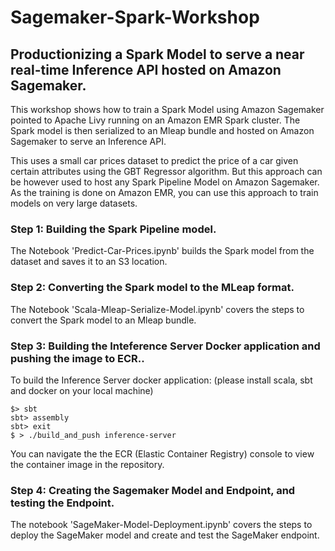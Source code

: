 # Sagemaker-Spark-Workshop

## Productionizing a Spark Model to serve a near real-time Inference API hosted on Amazon Sagemaker.

This workshop shows how to train a Spark Model using Amazon Sagemaker pointed to Apache Livy running on an Amazon EMR Spark cluster. The Spark model is then serialized to an Mleap bundle and hosted on Amazon Sagemaker to serve an Inference API.

This uses a small car prices dataset to predict the price of a car given certain attributes using the GBT Regressor algorithm. But this approach can be however used to host any Spark Pipeline Model on Amazon Sagemaker. As the training is done on Amazon EMR, you can use this approach to train models on very large datasets.

### Step 1: Building the Spark Pipeline model. 

The Notebook 'Predict-Car-Prices.ipynb' builds the Spark model from the dataset and saves it to an S3 location.

### Step 2: Converting the Spark model to the MLeap format.

The Notebook 'Scala-Mleap-Serialize-Model.ipynb' covers the steps to convert the Spark model to an Mleap bundle.

### Step 3: Building the Inteference Server Docker application and pushing the image to ECR..

To build the Inference Server docker application:
(please install scala, sbt and docker on your local machine)

```
$> sbt
sbt> assembly
sbt> exit
$ > ./build_and_push inference-server
```
You can navigate the the ECR (Elastic Container Registry) console to view the container image in the repository.

### Step 4: Creating the Sagemaker Model and Endpoint, and testing the Endpoint.

The notebook 'SageMaker-Model-Deployment.ipynb' covers the steps to deploy the SageMaker model and create and test the SageMaker endpoint.


